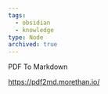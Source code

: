 ```yaml
---
tags:
  - obsidian
  - knowledge
type: Node
archived: true
---
```

PDF To Markdown

https://pdf2md.morethan.io/